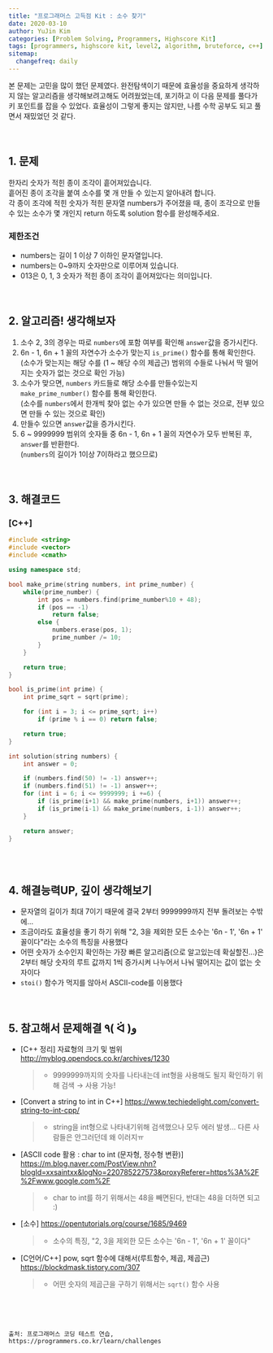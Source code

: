 ```yaml
---
title: "프로그래머스 고득점 Kit : 소수 찾기"
date: 2020-03-10
author: YuJin Kim
categories: [Problem Solving, Programmers, Highscore Kit]
tags: [programmers, highscore kit, level2, algorithm, bruteforce, c++]
sitemap:
  changefreq: daily
---
```


본 문제는 고민을 많이 했던 문제였다. 완전탐색이기 때문에 효율성을 중요하게 생각하지 않는 알고리즘을 생각해보려고해도 어려웠었는데, 포기하고 이 다음 문제를 풀다가 키 포인트를 잡을 수 있었다. 효율성이 그렇게 좋지는 않지만, 나름 수학 공부도 되고 풀면서 재밌었던 것 같다.  
<br/>
<br/>

## 1. 문제

한자리 숫자가 적힌 종이 조각이 흩어져있습니다.  
흩어진 종이 조각을 붙여 소수를 몇 개 만들 수 있는지 알아내려 합니다.  
각 종이 조각에 적힌 숫자가 적힌 문자열 numbers가 주어졌을 때, 종이 조각으로 만들 수 있는 소수가 몇 개인지 return 하도록 solution 함수를 완성해주세요.

### 제한조건

- numbers는 길이 1 이상 7 이하인 문자열입니다.
- numbers는 0~9까지 숫자만으로 이루어져 있습니다.
- 013은 0, 1, 3 숫자가 적힌 종이 조각이 흩어져있다는 의미입니다.
  <br/><br/><br/>

## 2. 알고리즘! 생각해보자

1. 소수 2, 3의 경우는 따로 `numbers`에 포함 여부를 확인해 `answer`값을 증가시킨다.
2. 6n - 1, 6n + 1 꼴의 자연수가 소수가 맞는지 `is_prime()` 함수를 통해 확인한다.  
   (소수가 맞는지는 해당 수를 (1 ~ 해당 수의 제곱근) 범위의 수들로 나눠서 딱 떨어지는 숫자가 없는 것으로 확인 가능)
3. 소수가 맞으면, `numbers` 카드들로 해당 소수를 만들수있는지 `make_prime_number()` 함수를 통해 확인한다.  
   (소수를 `numbers`에서 한개씩 찾아 없는 수가 있으면 만들 수 없는 것으로, 전부 있으면 만들 수 있는 것으로 확인)
4. 만들수 있으면 `answer`값을 증가시킨다.
5. 6 ~ 9999999 범위의 숫자들 중 6n - 1, 6n + 1 꼴의 자연수가 모두 반복된 후, `answer`를 반환한다.  
   (`numbers`의 길이가 1이상 7이하라고 했으므로)  
   <br/><br/>

## 3. 해결코드

### [C++]

```c++
#include <string>
#include <vector>
#include <cmath>

using namespace std;

bool make_prime(string numbers, int prime_number) {
    while(prime_number) {
        int pos = numbers.find(prime_number%10 + 48);
        if (pos == -1)
            return false;
        else {
            numbers.erase(pos, 1);
            prime_number /= 10;
        }
    }

    return true;
}

bool is_prime(int prime) {
    int prime_sqrt = sqrt(prime);

    for (int i = 3; i <= prime_sqrt; i++)
        if (prime % i == 0) return false;

    return true;
}

int solution(string numbers) {
    int answer = 0;

    if (numbers.find(50) != -1) answer++;
    if (numbers.find(51) != -1) answer++;
    for (int i = 6; i <= 9999999; i +=6) {
        if (is_prime(i+1) && make_prime(numbers, i+1)) answer++;
        if (is_prime(i-1) && make_prime(numbers, i-1)) answer++;
    }

    return answer;
}
```

<br/><br/>

## 4. 해결능력UP, 깊이 생각해보기

- 문자열의 길이가 최대 7이기 때문에 결국 2부터 9999999까지 전부 돌려보는 수밖에...
- 조금이라도 효율성을 좋기 하기 위해 "2, 3을 제외한 모든 소수는 '6n - 1', '6n + 1' 꼴이다"라는 소수의 특징을 사용했다
- 어떤 숫자가 소수인지 확인하는 가장 빠른 알고리즘(으로 알고있는데 확실할진...)은 2부터 해당 숫자의 루트 값까지 1씩 증가시켜 나누어서 나눠 떨어지는 값이 없는 숫자이다
- `stoi()` 함수가 먹지를 않아서 ASCII-code를 이용했다
  <br/><br/><br/>

## 5. 참고해서 문제해결 ٩( ᐛ )و

- [C++ 정리] 자료형의 크기 및 범위 <http://myblog.opendocs.co.kr/archives/1230>
  > - 9999999까지의 숫자를 나타내는데 int형을 사용해도 될지 확인하기 위해 검색 → 사용 가능!
- [Convert a string to int in C++] <https://www.techiedelight.com/convert-string-to-int-cpp/>
  > - string을 int형으로 나타내기위해 검색했으나 모두 에러 발생... 다른 사람들은 안그러던데 왜 이러지ㅠ
- [ASCII code 활용 : char to int (문자형, 정수형 변환)]  
  <https://m.blog.naver.com/PostView.nhn?blogId=xxsaintxx&logNo=220785227573&proxyReferer=https%3A%2F%2Fwww.google.com%2F>
  > - char to int를 하기 위해서는 48을 빼면된다, 반대는 48을 더하면 되고 :)
- [소수] <https://opentutorials.org/course/1685/9469>
  > - 소수의 특징, "2, 3을 제외한 모든 소수는 '6n - 1', '6n + 1' 꼴이다"
- [C언어/C++] pow, sqrt 함수에 대해서(루트함수, 제곱, 제곱근) <https://blockdmask.tistory.com/307>
  > - 어떤 숫자의 제곱근을 구하기 위해서는 `sqrt()` 함수 사용

<br/><br/><br/>

```
출처: 프로그래머스 코딩 테스트 연습, https://programmers.co.kr/learn/challenges
```
